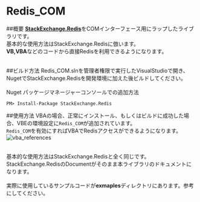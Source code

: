 # Redis_COM

##概要
<b>[StackExchange.Redis](https://github.com/StackExchange/StackExchange.Redis)</b>をCOMインターフェース用にラップしたライブラリです。<br>
基本的な使用方法はStackExchange.Redisに倣います。<br>
<b>VB,VBA</b>などのコードから直接Redisを利用できるようになります。<br>
<br>

##ビルド方法
Redis_COM.slnを管理者権限で実行したVisualStudioで開き、NugetでStackExchange.Redisを開発環境に加えた後ビルドしてください。<br>
<br>
Nuget パッケージマネージャーコンソールでの追加方法

```
PM> Install-Package StackExchange.Redis
```
##使用方法
VBAの場合、正常にインストール、もしくはビルドに成功した場合、VBEの環境設定に`Redis_COM`が追加されています。<br>
`Redis_COM`を有効にすればVBAでRedisアクセスができるようになります。<br>
![vba_references](https://cloud.githubusercontent.com/assets/9222089/21329816/06bcd2ce-c67e-11e6-81a3-062daff8b573.png)

<br>
基本的な使用方法はStackExchange.Redisと全く同じです。StackExchange.RedisのDocumentがそのまま本ライブラリのドキュメントになります。<br>
<br>実際に使用しているサンプルコードが<b>exmaples</b>ディレクトリにあります。参考にしてください。<br>
